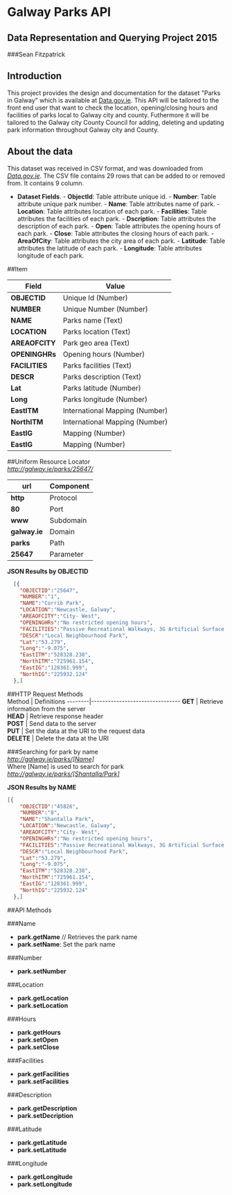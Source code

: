 # Galway Parks API
## Data Representation and Querying Project 2015
###Sean Fitzpatrick

## Introduction    
This project provides the design and documentation for the dataset "Parks in Galway" which is available at [Data.gov.ie](http://data.gov.ie). This API will be tailored to the front end user that want to check the location, opening/closing hours and facilities of parks local to Galway city and county. Futhermore it will be tailored to the Galway city County Council for adding, deleting and updating park information throughout Galway city and County.

## About the data
This dataset was received in CSV format, and was downloaded from [*Data.gov.ie*](https://data.gov.ie/dataset/parks-in-galway-city).
The CSV file contains 29 rows that can be added to or removed from. It contains 9 column.
   - **Dataset Fields**.
    - **ObjectId**: Table attribute unique id.
    - **Number**: Table attribute unique park number.
    - **Name**: Table attributes name of park.
    - **Location**: Table attributes location of each park.
    - **Facilities**: Table attributes the facilities of each park.
    - **Dscription**: Table attributes the description of each park.
    - **Open**: Table attributes the opening hours of each park.
    - **Close**: Table attributes the closing hours of each park.
    - **AreaOfCity**: Table attributes the city area of each park.
    - **Latitude**: Table attributes the latitude of each park.
    - **Longitude**: Table attributes longitude of each park.
    

##Item

Field | Value 
------|------------
**OBJECTID** | Unique Id (Number)
**NUMBER** | Unique Number (Number)
**NAME** | Parks name (Text)
**LOCATION** | Parks location (Text)
**AREAOFCITY** | Park geo area (Text)
**OPENINGHRs** | Opening hours (Number)
**FACILITIES** | Parks facilities (Text)
**DESCR** | Parks description (Text)
**Lat** | Parks latitude (Number)
**Long** | Parks longitude (Number)
**EastITM** | International Mapping (Number)
**NorthITM** | International Mapping (Number)
**EastIG** | Mapping (Number)
**EastIG** | Mapping (Number)

##Uniform Resource Locator     
*http://galway.ie/parks/25647/*   

url | Component   
-----------|-----------     
**http** | Protocol   
**80** | Port   
**www** | Subdomain   
**galway.ie** | Domain   
**parks** | Path   
**25647** | Parameter     

**JSON Results by OBJECTID**     
```json   
  [{      
    "OBJECTID":"25647",   
    "NUMBER":"1",   
    "NAME":"Corrib Park",   
    "LOCATION":"Newcastle, Galway",   
    "AREAOFCITY":"City- West",   
    "OPENINGHRs":"No restricted opening hours",   
    "FACILITIES":"Passive Recreational Walkways, 3G Artificial Surface Pitch, Multi- Use Games Area(MUGA), Planting areas with flowers, sh",   
    "DESCR":"Local Neighbourhood Park",   
    "Lat":"53.279",   
    "Long":"-9.075",   
    "EastITM":"528328.238",   
    "NorthITM":"725961.154",   
    "EastIG":"128361.999",   
    "NorthIG":"225932.124"   
  },]       
  ```


##HTTP Request Methods  
Method | Definitions
--------|--------------------------------
**GET** | Retrieve information from the server  
**HEAD** | Retrieve response header   
**POST** | Send data to the server       
**PUT** | Set the data at the URI to the request data   
**DELETE** | Delete the data at the URI


###Searching for park by name  
*http://galway.ie/parks/[Name]*   
Where [Name] is used to search for park   
*http://galway.ie/parks/[Shantalla/Park]*   

**JSON Results by NAME** 
```json   
[{      
    "OBJECTID":"45826",   
    "NUMBER":"8",   
    "NAME":"Shantalla Park",   
    "LOCATION":"Newcastle, Galway",   
    "AREAOFCITY":"City- West",   
    "OPENINGHRs":"No restricted opening hours",   
    "FACILITIES":"Passive Recreational Walkways, 3G Artificial Surface Pitch, Multi- Use Games Area(MUGA), Planting areas with flowers, sh",   
    "DESCR":"Local Neighbourhood Park",   
    "Lat":"53.279",   
    "Long":"-9.075",   
    "EastITM":"528328.238",   
    "NorthITM":"725961.154",   
    "EastIG":"128361.999",   
    "NorthIG":"225932.124"   
  },]   
  ```

##API Methods

###Name

- **park.getName** // Retrieves the park name
- **park.setName**: Set the park name
    
###Number

- **park.setNumber**
    
###Location

- **park.getLocation**
- **park.setLocation**
    
###Hours

- **park.getHours**
- **park.setOpen**
- **park.setClose**
    
###Facilities

- **park.getFacilities**
- **park.setFacilities**
    
###Description

- **park.getDescription**
- **park.setDecription**
    
###Latitude

- **park.getLatitude**
- **park.setLatitude**
    
###Longitude

- **park.getLongitude**
- **park.setLongitude**
  
